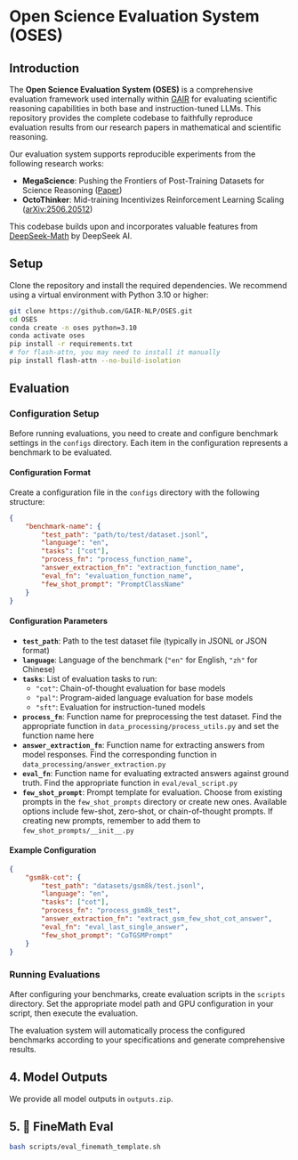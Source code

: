 # Open Science Evaluation System (OSES)

## Introduction

The **Open Science Evaluation System (OSES)** is a comprehensive evaluation framework used internally within [GAIR](https://plms.ai/index.html) for evaluating scientific reasoning capabilities in both base and instruction-tuned LLMs. This repository provides the complete codebase to faithfully reproduce evaluation results from our research papers in mathematical and scientific reasoning.

Our evaluation system supports reproducible experiments from the following research works:

- **MegaScience**: Pushing the Frontiers of Post-Training Datasets for Science Reasoning ([Paper]())
- **OctoThinker**: Mid-training Incentivizes Reinforcement Learning Scaling ([arXiv:2506.20512](https://arxiv.org/abs/2506.20512))

This codebase builds upon and incorporates valuable features from [DeepSeek-Math](https://github.com/deepseek-ai/DeepSeek-Math) by DeepSeek AI.

## Setup
Clone the repository and install the required dependencies. We recommend using a virtual environment with Python 3.10 or higher:
```bash
git clone https://github.com/GAIR-NLP/OSES.git
cd OSES
conda create -n oses python=3.10
conda activate oses
pip install -r requirements.txt
# for flash-attn, you may need to install it manually
pip install flash-attn --no-build-isolation
```

## Evaluation

### Configuration Setup

Before running evaluations, you need to create and configure benchmark settings in the `configs` directory. Each item in the configuration represents a benchmark to be evaluated.

#### Configuration Format

Create a configuration file in the `configs` directory with the following structure:

```json
{
    "benchmark-name": {
        "test_path": "path/to/test/dataset.jsonl",
        "language": "en",
        "tasks": ["cot"],
        "process_fn": "process_function_name",
        "answer_extraction_fn": "extraction_function_name", 
        "eval_fn": "evaluation_function_name",
        "few_shot_prompt": "PromptClassName"
    }
}
```

#### Configuration Parameters

- **`test_path`**: Path to the test dataset file (typically in JSONL or JSON format)
- **`language`**: Language of the benchmark (`"en"` for English, `"zh"` for Chinese)
- **`tasks`**: List of evaluation tasks to run:
  - `"cot"`: Chain-of-thought evaluation for base models
  - `"pal"`: Program-aided language evaluation for base models  
  - `"sft"`: Evaluation for instruction-tuned models
- **`process_fn`**: Function name for preprocessing the test dataset. Find the appropriate function in `data_processing/process_utils.py` and set the function name here
- **`answer_extraction_fn`**: Function name for extracting answers from model responses. Find the corresponding function in `data_processing/answer_extraction.py`
- **`eval_fn`**: Function name for evaluating extracted answers against ground truth. Find the appropriate function in `eval/eval_script.py`
- **`few_shot_prompt`**: Prompt template for evaluation. Choose from existing prompts in the `few_shot_prompts` directory or create new ones. Available options include few-shot, zero-shot, or chain-of-thought prompts. If creating new prompts, remember to add them to `few_shot_prompts/__init__.py`

#### Example Configuration

```json
{
    "gsm8k-cot": {
        "test_path": "datasets/gsm8k/test.jsonl",
        "language": "en",
        "tasks": ["cot"],
        "process_fn": "process_gsm8k_test",
        "answer_extraction_fn": "extract_gsm_few_shot_cot_answer",
        "eval_fn": "eval_last_single_answer",
        "few_shot_prompt": "CoTGSMPrompt"
    }
}
```

### Running Evaluations

After configuring your benchmarks, create evaluation scripts in the `scripts` directory. Set the appropriate model path and GPU configuration in your script, then execute the evaluation.

The evaluation system will automatically process the configured benchmarks according to your specifications and generate comprehensive results.

## 4. Model Outputs

We provide all model outputs in `outputs.zip`.


## 5. 🚧 FineMath Eval
```bash
bash scripts/eval_finemath_template.sh
```